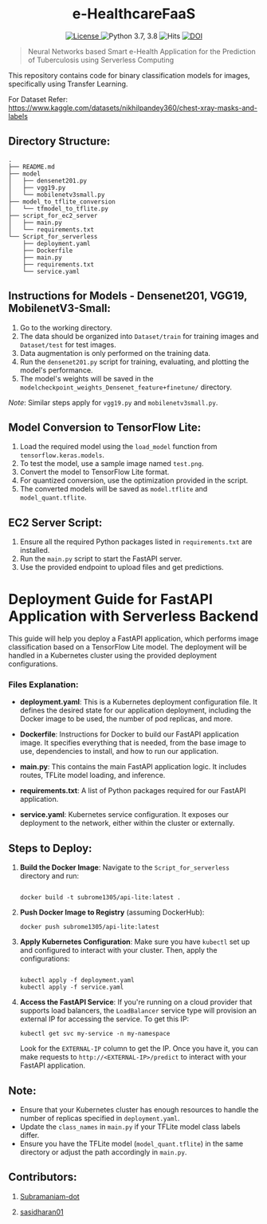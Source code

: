 <h1 align="center">e-HealthcareFaaS</h1>
<div align="center">
 <a href="https://github.com/your-repo/e-HealthcareFaaS/blob/master/LICENSE">
    <img src="https://img.shields.io/badge/License-MIT-red.svg" alt="License">
  </a>
  <a>
    <img src="https://img.shields.io/badge/python-3.7%20%7C%203.8-blue.svg" alt="Python 3.7, 3.8">
  </a>
  <a>
    <img src="https://hits.seeyoufarm.com/api/count/incr/badge.svg?url=https%3A%2F%2Fgithub.com%2Fyour-repo%2Fe-HealthcareFaaS&count_bg=%23FFC401&title_bg=%23555555&icon=&icon_color=%23E7E7E7&title=hits&edge_flat=false" alt="Hits">
  </a>
 
  <a href="https://doi.org/10.1109/JBHI.2024.3367736">
    <img src="https://img.shields.io/badge/DOI-10.1109%2FJBHI.2024.3367736-green.svg" alt="DOI">
  </a>
</div>

> Neural Networks based Smart e-Health Application for the Prediction of Tuberculosis using Serverless Computing

This repository contains code for binary classification models for images, specifically using Transfer Learning.

For Dataset Refer: https://www.kaggle.com/datasets/nikhilpandey360/chest-xray-masks-and-labels

## Directory Structure:

```
.
├── README.md
├── model
│   ├── densenet201.py
│   ├── vgg19.py
│   └── mobilenetv3small.py
├── model_to_tflite_conversion
│   └── tfmodel_to_tflite.py
├── script_for_ec2_server
│   ├── main.py
│   └── requirements.txt
└── Script_for_serverless
    ├── deployment.yaml
    ├── Dockerfile
    ├── main.py
    ├── requirements.txt
    └── service.yaml
```

## Instructions for Models - Densenet201, VGG19, MobilenetV3-Small:

1. Go to the working directory.
2. The data should be organized into `Dataset/train` for training images and `Dataset/test` for test images.
3. Data augmentation is only performed on the training data.
4. Run the `densenet201.py` script for training, evaluating, and plotting the model's performance.
5. The model's weights will be saved in the `modelcheckpoint_weights_Densenet_feature+finetune/` directory.

_Note_: Similar steps apply for `vgg19.py` and `mobilenetv3small.py`.

## Model Conversion to TensorFlow Lite:

1. Load the required model using the `load_model` function from `tensorflow.keras.models`.
2. To test the model, use a sample image named `test.png`.
3. Convert the model to TensorFlow Lite format.
4. For quantized conversion, use the optimization provided in the script.
5. The converted models will be saved as `model.tflite` and `model_quant.tflite`.

## EC2 Server Script:

1. Ensure all the required Python packages listed in `requirements.txt` are installed.
2. Run the `main.py` script to start the FastAPI server.
3. Use the provided endpoint to upload files and get predictions.

# Deployment Guide for FastAPI Application with Serverless Backend

This guide will help you deploy a FastAPI application, which performs image classification based on a TensorFlow Lite model. The deployment will be handled in a Kubernetes cluster using the provided deployment configurations.

### Files Explanation:

- **deployment.yaml**: This is a Kubernetes deployment configuration file. It defines the desired state for our application deployment, including the Docker image to be used, the number of pod replicas, and more.

- **Dockerfile**: Instructions for Docker to build our FastAPI application image. It specifies everything that is needed, from the base image to use, dependencies to install, and how to run our application.

- **main.py**: This contains the main FastAPI application logic. It includes routes, TFLite model loading, and inference.

- **requirements.txt**: A list of Python packages required for our FastAPI application.

- **service.yaml**: Kubernetes service configuration. It exposes our deployment to the network, either within the cluster or externally.

## Steps to Deploy:

1. **Build the Docker Image**:
   Navigate to the `Script_for_serverless` directory and run:

   ```

   docker build -t subrome1305/api-lite:latest .

   ```

2. **Push Docker Image to Registry** (assuming DockerHub):

   ```
   docker push subrome1305/api-lite:latest
   ```

3. **Apply Kubernetes Configuration**:
   Make sure you have `kubectl` set up and configured to interact with your cluster. Then, apply the configurations:

   ```

   kubectl apply -f deployment.yaml
   kubectl apply -f service.yaml
   ```

4. **Access the FastAPI Service**:
   If you're running on a cloud provider that supports load balancers, the `LoadBalancer` service type will provision an external IP for accessing the service. To get this IP:

   ```
   kubectl get svc my-service -n my-namespace
   ```

   Look for the `EXTERNAL-IP` column to get the IP. Once you have it, you can make requests to `http://<EXTERNAL-IP>/predict` to interact with your FastAPI application.

## Note:

- Ensure that your Kubernetes cluster has enough resources to handle the number of replicas specified in `deployment.yaml`.
- Update the `class_names` in `main.py` if your TFLite model class labels differ.
- Ensure you have the TFLite model (`model_quant.tflite`) in the same directory or adjust the path accordingly in `main.py`.

## Contributors:

1. [Subramaniam-dot](https://github.com/Subramaniam-dot)

2. [sasidharan01](https://github.com/thesouldev)
